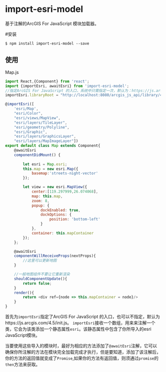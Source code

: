 # import-esri-model
基于注解的ArcGIS For JavaScript 模块加载器。

#安装
```shell
$ npm install import-esri-model --save
```
## 使用
Map.js
```javascript
import React,{Component} from 'react';
import {importEsri, awaitEsri} from 'import-esri-model';
//指定ArcGIS For JavaScript 的入口，系统中只需指定一次，默认为：https://js.arcgis.com/4.5/init.js。
importEsri.libraryRoot = "http://localhost:8080/arcgis_js_api/library/4.5/init.js";

@importEsri([
    'esri/Map',
    "esri/Color",
    "esri/views/MapView",
    "esri/layers/TileLayer",
    "esri/geometry/Polyline",
    "esri/Graphic",
    "esri/layers/GraphicsLayer",
    "esri/layers/MapImageLayer"])
export default class Map extends Component{
    @awaitEsri
    componentDidMount() {
        
        let esri = Map.esri;
        this.map = new esri.Map({
            basemap:'streets-night-vector'
        });

        let view = new esri.MapView({
            center:[119.297999,26.074068],
            map: this.map,
            zoom: 8,
            popup: {
                dockEnabled: true,
                dockOptions: {
                    position: 'bottom-left'
                }
            },
            container: this.mapContainer
        });
    };

    @awaitEsri
    componentWillReceiveProps(nextProps){
        //这里可以更新地图
    }

    //一般地图组件不要让它重新渲染
    shouldComponentUpdate(){
        return false;
    }
    render(){
        return <div ref={node => this.mapContainer = node}/>
    }
}
```

首先为`importEsri`指定了ArcGIS For JavaScript 的入口，也可以不指定，默认为https://js.arcgis.com/4.5/init.js。
`importEsri`接收一个数组，用来来注解一个类，它会为该类添加一个静态属性`esri`。该静态属性中包含了你所导入的esri JavaScript模块。

当要使用这些导入的模块时，最好为相应的方法添加了`@awaitEsri`注解，它可以确保你所注解的方法在模块完全加载完成才执行，但是要知道，添加了该注解后，你的方法的返回值就变成了`Promise`,如果你的方法有返回值，则须通过`promise`的`then`方法来获取。
